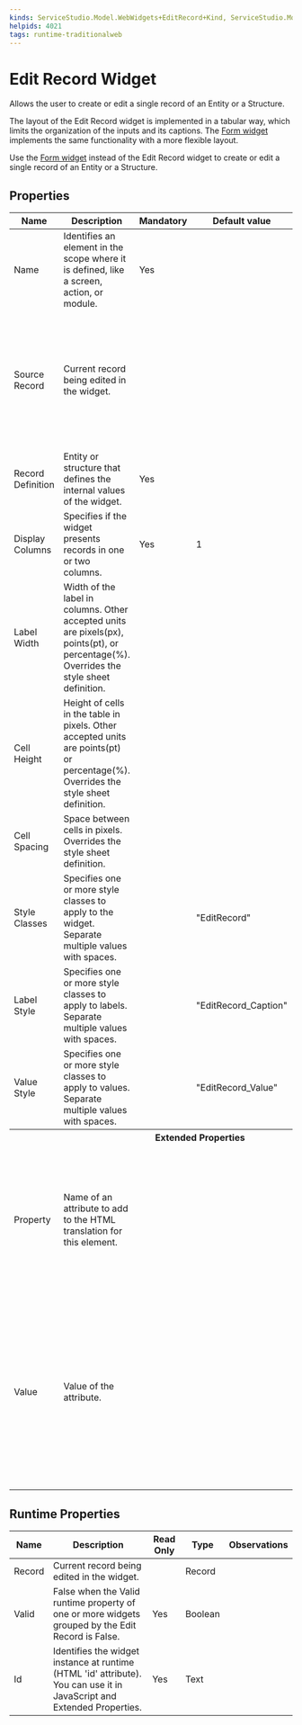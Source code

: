 ```yaml
---
kinds: ServiceStudio.Model.WebWidgets+EditRecord+Kind, ServiceStudio.Model.WebWidgets+ReferenceEditRecord+Kind
helpids: 4021
tags: runtime-traditionalweb
---
```


# Edit Record Widget


Allows the user to create or edit a single record of an Entity or a Structure.

<div class="info" markdown="1">

The layout of the Edit Record widget is implemented in a tabular way, which limits the organization of the inputs and its captions. The [Form widget](<ServiceStudio.Plugin.Widgets.Form.final.md>) implements the same functionality with a more flexible layout.

Use the [Form widget](<ServiceStudio.Plugin.Widgets.Form.final.md>) instead of the Edit Record widget to create or edit a single record of an Entity or a Structure.

</div>

## Properties

<table markdown="1">
<thead>
<tr>
<th>Name</th>
<th>Description</th>
<th>Mandatory</th>
<th>Default value</th>
<th>Observations</th>
</tr>
</thead>
<tbody>
<tr>
<td title="Name">Name</td>
<td>Identifies an element in the scope where it is defined, like a screen, action, or module.</td>
<td>Yes</td>
<td></td>
<td></td>
</tr>
<tr>
<td title="Source Record">Source Record</td>
<td>Current record being edited in the widget.</td>
<td></td>
<td></td>
<td>The expression used in this property (if present) is evaluated only when the web screen is loading, immediately after the Screen Preparation.<br/>This property is always evaluated, even when the widget is inside an If widget.</td>
</tr>
<tr>
<td title="Record Definition">Record Definition</td>
<td>Entity or structure that defines the internal values of the widget.</td>
<td>Yes</td>
<td></td>
<td></td>
</tr>
<tr>
<td title="Display Columns">Display Columns</td>
<td>Specifies if the widget presents records in one or two columns.</td>
<td>Yes</td>
<td>1</td>
<td></td>
</tr>
<tr>
<td title="Label Width">Label Width</td>
<td>Width of the label in columns. Other accepted units are pixels(px), points(pt), or percentage(%). Overrides the style sheet definition.</td>
<td></td>
<td></td>
<td></td>
</tr>
<tr>
<td title="Cell Height">Cell Height</td>
<td>Height of cells in the table in pixels. Other accepted units are points(pt) or percentage(%). Overrides the style sheet definition.</td>
<td></td>
<td></td>
<td></td>
</tr>
<tr>
<td title="Cell Spacing">Cell Spacing</td>
<td>Space between cells in pixels. Overrides the style sheet definition.</td>
<td></td>
<td></td>
<td></td>
</tr>
<tr>
<td title="Style Classes">Style Classes</td>
<td>Specifies one or more style classes to apply to the widget. Separate multiple values with spaces.</td>
<td></td>
<td>"EditRecord"</td>
<td></td>
</tr>
<tr>
<td title="Label Style">Label Style</td>
<td>Specifies one or more style classes to apply to labels. Separate multiple values with spaces.</td>
<td></td>
<td>"EditRecord_Caption"</td>
<td></td>
</tr>
<tr>
<td title="Value Style">Value Style</td>
<td>Specifies one or more style classes to apply to values. Separate multiple values with spaces.</td>
<td></td>
<td>"EditRecord_Value"</td>
<td></td>
</tr>
<tr >
<th colspan="5">Extended Properties</th>
</tr>
<tr>
<td title="Property">Property</td>
<td>Name of an attribute to add to the HTML translation for this element.</td>
<td></td>
<td></td>
<td>You can pick a property from the drop-down list or type a free text. The name of the property will not be validated by the platform.<br/><br/>Duplicated properties are not allowed. Spaces, " or ' are also not allowed.</td>
</tr>
<tr>
<td title="Value">Value</td>
<td>Value of the attribute.</td>
<td></td>
<td></td>
<td>You can type the value directly or write expressions using the Expression Editor.<br/><br/>If the Value is empty, the corresponding HTML tag is created as property="property". For example, the nowrap property does not require a value, therefore nowrap="nowrap" is added.</td>
</tr>
</tbody>
</table>

## Runtime Properties

<table markdown="1">
<thead>
<tr>
<th>Name</th>
<th>Description</th>
<th>Read Only</th>
<th>Type</th>
<th>Observations</th>
</tr>
</thead>
<tbody>
<tr>
<td>Record</td>
<td>Current record being edited in the widget.</td>
<td></td>
<td>Record</td>
<td></td>
</tr>
<tr>
<td>Valid</td>
<td>False when the Valid runtime property of one or more widgets grouped by the Edit Record is False.</td>
<td>Yes</td>
<td>Boolean</td>
<td></td>
</tr>
<tr>
<td>Id</td>
<td>Identifies the widget instance at runtime (HTML 'id' attribute). You can use it in JavaScript and Extended Properties.</td>
<td>Yes</td>
<td>Text</td>
<td></td>
</tr>
</tbody>
</table>


